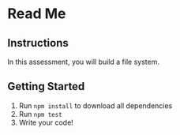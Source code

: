 # Read Me

## Instructions

In this assessment, you will build a file system.

## Getting Started

1. Run `npm install` to download all dependencies
1. Run `npm test`
1. Write your code!
